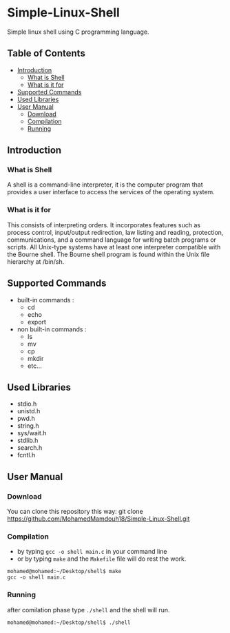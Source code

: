 # Simple-Linux-Shell
Simple linux shell using C programming language. 

## Table of Contents

- [Introduction](#Introduction)
    - [What is Shell](#What-is-Shell)
    - [What is it for](#What-is-it-for)
- [Supported Commands](#Supported-Commands)
- [Used Libraries](#Used-Libraries)
- [User Manual](#User-Manual)
    - [Download](#Download)
    - [Compilation](#Compilation)
    - [Running](#Running)

## Introduction
### What is Shell
A shell is a command-line interpreter, it is the computer program that provides a user interface to access the services of the operating system.
### What is it for
This consists of interpreting orders. It incorporates features such as process control, input/output redirection, law listing and reading, protection, communications, and a command language for writing batch programs or scripts. All Unix-type systems have at least one interpreter compatible with the Bourne shell. The Bourne shell program is found within the Unix file hierarchy at /bin/sh.

## Supported Commands
- built-in commands :
     - cd 
     - echo 
     - export
- non built-in commands :
    - ls
    - mv
    - cp
    - mkdir
    - etc...

## Used Libraries
- stdio.h
- unistd.h
- pwd.h
- string.h
- sys/wait.h
- stdlib.h
- search.h
- fcntl.h

## User Manual
### Download
You can clone this repository this way: git clone https://github.com/MohamedMamdouh18/Simple-Linux-Shell.git
### Compilation
- by typing `gcc -o shell main.c` in your command line
- or by typing `make` and the `Makefile` file will do rest the work.
```
mohamed@mohamed:~/Desktop/shell$ make
gcc -o shell main.c
```
### Running
after comilation phase type `./shell` and the shell will run.
```
mohamed@mohamed:~/Desktop/shell$ ./shell
```


